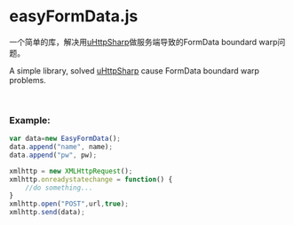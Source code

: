 # easyFormData.js

一个简单的库，解决用[uHttpSharp](https://github.com/bonesoul/uhttpsharp)做服务端导致的FormData boundard warp问题。

A simple library, solved [uHttpSharp](https://github.com/bonesoul/uhttpsharp) cause FormData boundard warp problems.

</br>

### Example:

```javaScript
var data=new EasyFormData();
data.append("name", name);
data.append("pw", pw);

xmlhttp = new XMLHttpRequest();
xmlhttp.onreadystatechange = function() {
	//do something...
}
xmlhttp.open("POST",url,true);
xmlhttp.send(data);
```
